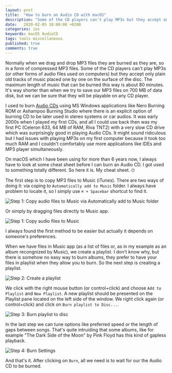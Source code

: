 ```yaml
---
layout: post
title:  "How to burn an Audio CD with macOS"
description: "Some of the CD players can't play MP3s but they accept only plain old tracks of music placed one by one on the surface of the disc. The maximum length of music that can be burned this way is about 80 minutes. It's way shorter than when we try to save our MP3 files on 700 MB of data disk, but we can be sure that they will be playable on any CD player..."
date:   2020-02-05 10:00:00 +0200
categories: ios
keywords: macOS AudioCD
tags: tools miscellaneous
published: true
comments: true
---
```


Normally when we drag and drop MP3 files they are burned as they are, so in a form of compressed MP3 files. Some of the CD players can't play MP3s (or other forms of audio files used on computers) but they accept only plain old tracks of music placed one by one on the surface of the disc. The maximum length of music that can be burned this way is about 80 minutes. It's way shorter than when we try to save our MP3 files on 700 MB of data disk, but we can be sure that they will be playable on any CD player.

I used to burn [Audio CDs](https://en.wikipedia.org/wiki/Compact_Disc_Digital_Audio) using MS Windows applications like Nero Burning ROM or Ashampoo Burning Studio where there is an explicit option of burning CD to be later used in stereo systems or car audios. It was early 2000s when I played my first CDs, and all I could use back then was my first PC (Celeron 633, 64 MB of RAM, Riva TNT2) with a very slow CD drive which was surprisingly good in playing Audio CDs. It might sound ridiculous but I had issues with playing MP3s on my first computer because it took too much RAM and I couldn't comfortably use more applications like IDEs and MP3 player simultaneously.

On macOS which I have been using for more than 6 years now, I always have to look at some cheat sheet before I can burn an Audio CD. I got used to something totally different. So here it is. My cheat sheet. 🙄

The first step is to copy MP3 files to Music (iTunes). There are two ways of doing it: via coping to `Automatically add to Music` folder. I always have problem to locate it, so I simply use `⌘ + Spacebar` shortcut to find it.

![Step 1: Copy audio files to Music via Automatically add to Music folder]({{site.url}}/assets/2020-02-05/audiocd-1b.png)

Or simply by dragging files directly to Music app.

![Step 1: Copy audio files to Music]({{site.url}}/assets/2020-02-05/audiocd-1.png)

I always found the first method to be easier but actually it depends on someone's preferences.

When we have files in Music app (as a list of files or, as in my example as an album recongnized by Music), we create a playlist. I don't know why, but there is somehow no easy way to burn albums, they prefer to have your files in playlist when they allow you to burn. So the next step is creating a playlist.

![Step 2: Create a playlist]({{site.url}}/assets/2020-02-05/audiocd-2.png)

We click with the right mouse button (or control+click) and choose `Add to Playlist` and `New Playlist`. A new playlist should be presented on the Playlist pane located on the left side of the window. We right click again (or control+click) and click on `Burn playlist to Disc...`.

![Step 3: Burn playlist to disc]({{site.url}}/assets/2020-02-05/audiocd-3.png)

In the last step we can tune options like preferred speed or the length of gaps between songs. That's quite intruiding that some albums, like for example "The Dark Side of the Moon" by Pink Floyd has this kind of gapless playback.

![Step 4: Burn Settings]({{site.url}}/assets/2020-02-05/audiocd-4.png)

And that's it. After clicking on `Burn`, all we need is to wait for our the Audio CD to be burned.
